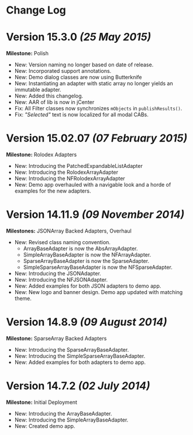 Change Log
==========

# Version 15.3.0 *(25 May 2015)*
**Milestone:** Polish
 - New: Version naming no longer based on date of release.
 - New: Incorporated support annotations.
 - New: Demo dialog classes are now using Butterknife
 - New: Instantiating an adapter with static array no longer yields an immutable adapter.
 - New: Added this changelog.
 - New: AAR of lib is now in jCenter
 - Fix: All Filter classes now synchronizes `mObjects` in `publishResults()`.
 - Fix: *"Selected"* text is now localized for all modal CABs.

# Version 15.02.07 *(07 February 2015)*
**Milestone:** Rolodex Adapters
- New: Introducing the PatchedExpandableListAdapter
- New: Introducing the RolodexArrayAdapter
- New: Introducing the NFRolodexArrayAdapter
- New: Demo app overhauled with a  navigable look and a horde of examples for the new adapters.

# Version 14.11.9 *(09 November 2014)*
**Milestones:** JSONArray Backed Adapters, Overhaul
- New: Revised class naming convention.
  - ArrayBaseAdapter is now the AbsArrayAdapter.
  - SimpleArrayBaseAdapter is now the NFArrayAdapter.
  - SparseArrayBaseAdapter is now the SparseAdapter.
  - SimpleSparseArrayBaseAdapter is now the NFSparseAdapter.
- New: Introducing the JSONAdapter.
- New: Introducing the NFJSONAdapter.
- New: Added examples for both JSON adapters to demo app.
- New: New logo and banner design. Demo app updated with matching theme.


# Version 14.8.9 *(09 August 2014)*
**Milestone:** SparseArray Backed Adapters
 - New: Introducing the SparseArrayBaseAdapter.
 - New: Introducing the SimpleSparseArrayBaseAdapter.
 - New: Added examples for both adapters to demo app.


# Version 14.7.2 *(02 July 2014)*
**Milestone:** Initial Deployment
- New: Introducing the ArrayBaseAdapter.
- New: Introducing the SimpleArrayBaseAdapter.
- New: Created demo app.
